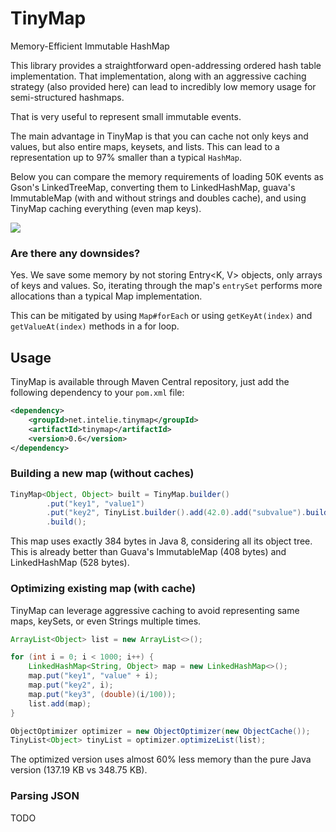 # TinyMap

Memory-Efficient Immutable HashMap

This library provides a straightforward open-addressing ordered hash table implementation. That implementation, along
with an aggressive caching strategy (also provided here) can lead to incredibly low memory usage for semi-structured 
hashmaps.

That is very useful to represent small immutable events. 

The main advantage in TinyMap is that you can cache not only keys and values, but also entire maps, keysets, and lists. This can lead to a representation up to 97% smaller than a typical `HashMap`.

Below you can compare the memory requirements of loading 50K events as Gson's LinkedTreeMap, converting them to LinkedHashMap, guava's ImmutableMap (with and without strings and doubles cache), and using TinyMap caching everything (even map keys).

![](https://docs.google.com/spreadsheets/d/e/2PACX-1vQGaL2vuiOAxMH8809j4HiYPfK1uxSYpNIYNQAl-_eGbvhBC2BJR2bE_-sbAhBkq-xFpTzTa3hcUZ9i/pubchart?oid=1134324197&format=image)

### Are there any downsides?

Yes. We save some memory by not storing Entry<K, V> objects, only arrays of keys and values. 
So, iterating through the map's `entrySet` performs more allocations than a typical Map implementation.

This can be mitigated by using `Map#forEach` or using `getKeyAt(index)` and `getValueAt(index)` methods in a for loop.

## Usage

TinyMap is available through Maven Central repository, just add the following
dependency to your `pom.xml` file:

```xml
<dependency>
    <groupId>net.intelie.tinymap</groupId>
    <artifactId>tinymap</artifactId>
    <version>0.6</version>
</dependency>
```

### Building a new map (without caches)

```java
TinyMap<Object, Object> built = TinyMap.builder()
        .put("key1", "value1")
        .put("key2", TinyList.builder().add(42.0).add("subvalue").build())
        .build();
```

This map uses exactly 384 bytes in Java 8, considering all its object tree. This is already better than 
Guava's ImmutableMap (408 bytes) and LinkedHashMap (528 bytes).

### Optimizing existing map (with cache)

TinyMap can leverage aggressive caching to avoid representing same maps, keySets, or even Strings multiple times.

```java
ArrayList<Object> list = new ArrayList<>();

for (int i = 0; i < 1000; i++) {
    LinkedHashMap<String, Object> map = new LinkedHashMap<>();
    map.put("key1", "value" + i);
    map.put("key2", i);
    map.put("key3", (double)(i/100));
    list.add(map);
}

ObjectOptimizer optimizer = new ObjectOptimizer(new ObjectCache());
TinyList<Object> tinyList = optimizer.optimizeList(list);
```

The optimized version uses almost 60% less memory than the pure Java version (137.19 KB vs 348.75 KB).

### Parsing JSON

TODO 
